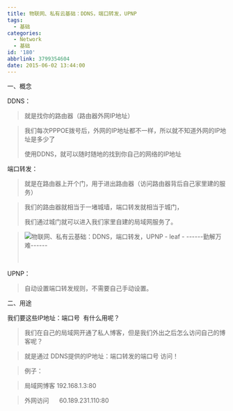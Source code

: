 ```yaml
---
title: 物联网、私有云基础：DDNS，端口转发，UPNP
tags:
  - 基础
categories:
  - Network
  - 基础
id: '180'
abbrlink: 3799354604
date: 2015-06-02 13:44:00
---
```


一、概念

DDNS：

> 就是找你的路由器（路由器外网IP地址）

> 我们每次PPPOE拨号后，外网的IP地址都不一样，所以就不知道外网的IP地址是多少了
> 
> 使用DDNS，就可以随时随地的找到你自己的网络的IP地址
> 
>   

端口转发：

> 就是在路由器上开个门，用于进出路由器（访问路由器背后自己家里建的服务）

> 我们的路由器就相当于一堵城墙，端口转发就相当于城门，
> 
> 我们通过城门就可以进入我们家里自建的局域网服务了。

> ![物联网、私有云基础：DDNS，端口转发，UPNP - leaf - ------勤解万难------](http://img1.ph.126.net/NW7i_crFIm2M8S7VbR868A==/6630515810862399928.png "物联网、私有云基础：DDNS，端口转发，UPNP - leaf - ------勤解万难------")
> 
>  

  

UPNP：

> 自动设置端口转发规则，不需要自己手动设置。

  
  
  

二、用途

我们要这些IP地址：端口号  有什么用呢？

> 我们在自己的局域网开通了私人博客，但是我们外出之后怎么访问自己的博客呢？

> 就是通过 DDNS提供的IP地址：端口转发的端口号 访问！

> 例子：

> 局域网博客 192.168.1.3:80

> 外网访问      60.189.231.110:80

> > >   
> 
>   
> 
> > >   
> > 
> > >